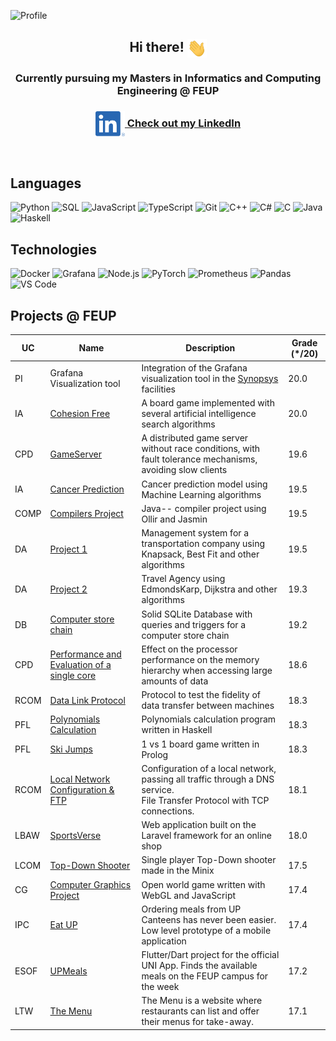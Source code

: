 ![Profile](./media/Profile.gif)

<div align = "center">
<h2 align = "center" >Hi there! <img src="./socials/wave.gif" align="center" height="30em"></h2>
<h3 align = "center">Currently pursuing my Masters in Informatics and Computing Engineering @ FEUP</h3>
<h3><a href="https://www.linkedin.com/in/ptozin/"><img src="./socials/linkedin.png" height="40em" align="center" alt="Follow Ptozin on LinkedIn" title="Follow Ptozin on LinkedIn"/> Check out my LinkedIn</a></h3>

</div>
<br>

## Languages

![Python](https://img.shields.io/badge/-Python-000?&logo=Python)
![SQL](https://img.shields.io/badge/-SQL-000?&logo=PostgreSQL)
![JavaScript](https://img.shields.io/badge/-JavaScript-000?&logo=JavaScript)
![TypeScript](https://img.shields.io/badge/-TypeScript-000?&logo=TypeScript)
![Git](https://img.shields.io/badge/-Git-000?&logo=Git)
![C++](https://img.shields.io/badge/-C++-000?&logo=c%2b%2b&logoColor=00599C)
![C#](https://img.shields.io/badge/-C%23-000?&logo=C-Sharp)
![C](https://img.shields.io/badge/-C-000?&logo=C)
![Java](https://img.shields.io/badge/-Java-000?&logo=Java&logoColor=007396)
![Haskell](https://img.shields.io/badge/-Haskell-000?&logo=Haskell)

## Technologies

![Docker](https://img.shields.io/badge/-Docker-000?&logo=Docker)
![Grafana](https://img.shields.io/badge/-Grafana-000?&logo=Grafana)
![Node.js](https://img.shields.io/badge/-Node.js-000?&logo=node.js)
![PyTorch](https://img.shields.io/badge/-PyTorch-000?&logo=PyTorch)
![Prometheus](https://img.shields.io/badge/-Prometheus-000?&logo=Prometheus)
![Pandas](https://img.shields.io/badge/-Pandas-000?&logo=Pandas)
![VS Code](https://img.shields.io/badge/-VS%20Code-000?&logo=Visual-Studio-Code)

## Projects @ FEUP

| UC | Name | Description | Grade (*/20) |
|--|---|---------------------------------------------------------------------------------------------------------------------------------------------------------------|-------------|
| PI | Grafana Visualization tool | Integration of the Grafana visualization tool in the [Synopsys](https://www.synopsys.com) facilities | 20.0 |
| IA | [Cohesion Free](https://github.com/Ptozin/3L.EIC029-IA/tree/main/Projects/Project%201) | A board game implemented with several artificial intelligence search algorithms | 20.0  |
| CPD | [GameServer](https://github.com/Ptozin/3L.EIC028-CPD/tree/main/Project%202) | A distributed game server without race conditions, with fault tolerance mechanisms, avoiding slow clients | 19.6 |
| IA | [Cancer Prediction](https://github.com/Ptozin/3L.EIC029-IA/tree/main/Projects/Project%202) | Cancer prediction model using Machine Learning algorithms | 19.5 |
| COMP | [Compilers Project](https://github.com/Ptozin/3L.EIC026-COMP/tree/main/Project) | Java-- compiler project using Ollir and Jasmin | 19.5 |
| DA | [Project 1](https://github.com/Ptozin/3L.EIC016-DA/tree/main/Projects/Project%201) | Management system for a transportation company using Knapsack, Best Fit and other algorithms | 19.5 |
| DA | [Project 2](https://github.com/Ptozin/3L.EIC016-DA/tree/main/Projects/Project%202) | Travel Agency using EdmondsKarp, Dijkstra and other algorithms | 19.3 |
| DB | [Computer store chain](https://github.com/Ptozin/2L.EIC012-DB) | Solid SQLite Database with queries and triggers for a computer store chain  | 19.2 |
| CPD | [Performance and Evaluation of a single core](https://github.com/Ptozin/3L.EIC028-CPD/tree/main/Project%201) | Effect on the processor performance on the memory hierarchy when accessing large amounts of data | 18.6 |
| RCOM | [Data Link Protocol](https://github.com/Ptozin/3L.EIC025-RCOM/tree/main/Projects/Project%201) | Protocol to test the fidelity of data transfer between machines | 18.3 |
| PFL | [Polynomials Calculation](https://github.com/Ptozin/3L.EIC024-PFL/tree/main/Projects/Project%201) | Polynomials calculation program written in Haskell | 18.3 |
| PFL | [Ski Jumps](https://github.com/Ptozin/3L.EIC024-PFL/tree/main/Projects/Project%202) | 1 vs 1 board game written in Prolog | 18.3 |
| RCOM | [Local Network Configuration & FTP](https://github.com/Ptozin/3L.EIC025-RCOM/tree/main/Projects/Project%202) | Configuration of a local network, passing all traffic through a DNS service. <br> File Transfer Protocol with TCP connections. | 18.1 |
| LBAW | [SportsVerse](https://github.com/Ptozin/3L.EIC023-LBAW) | Web application built on the Laravel framework for an online shop | 18.0 |
| LCOM | [Top-Down Shooter](https://github.com/Ptozin/2L.EIC018-LCOM) | Single player Top-Down shooter made in the Minix | 17.5 |
| CG | [Computer Graphics Project](https://github.com/Ptozin/3L.EIC027-CG/tree/master/theorical%20practices/project) | Open world game written with WebGL and JavaScript | 17.4 |
| IPC | [Eat UP](https://github.com/Ptozin/3L.EIC022-IPC) | Ordering meals from UP Canteens has never been easier. Low level prototype of a mobile application | 17.4 |
| ESOF | [UPMeals](https://github.com/Ptozin/2L.EIC017-ESOF/tree/main) | Flutter/Dart project for the official UNI App. Finds the available meals on the FEUP campus for the week | 17.2 |
| LTW | [The Menu](https://github.com/Ptozin/2L.EIC019-LTW) | The Menu is a website where restaurants can list and offer their menus for take-away. | 17.1 |

<!--
**Ptozin/Ptozin** is a ✨ _special_ ✨ repository because its `README.md` (this file) appears on your GitHub profile.

Here are some ideas to get you started:

- 🔭 I’m currently working on ...
- 🌱 I’m currently learning ...
- 👯 I’m looking to collaborate on ...
- 🤔 I’m looking for help with ...
- 💬 Ask me about ...
- 📫 How to reach me: ...
- 😄 Pronouns: ...
- ⚡ Fun fact: ...
-->
